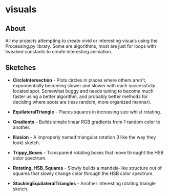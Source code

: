 # visuals

## About

All my projects attempting to create vivid or interesting visuals using the Processing.py library. Some are algorithms, most are just for loops with tweaked constants to create interesting animation.

## Sketches

- **CircleIntersection** - Plots circles in places where others aren't, expoonentially becoming slower and slower with each successfully located spot. Somewhat buggy and needs tuning to become much faster using a better algorithm, and probably better methods for deciding where spots are (less random, more organized manner).

- **EquilateralTriangle** - Places squares in increasing size whilst rotating.

- **Gradients** - Builds simple linear RGB gradients from 1 random color to another.

- **Illusion** - A improperly named triangular rotation (I like the way they look) sketch.

- **Trippy_Boxes** - Transparent rotating boxes that move throught the HSB color spectrum.

- **Rotating_HSB_Squares** - Slowly builds a mandela-like structure out of squares that slowly change color through the HSB color spectrum. 

- **StackingEquilateralTriangles** - Another interesting rotating triangle sketch.